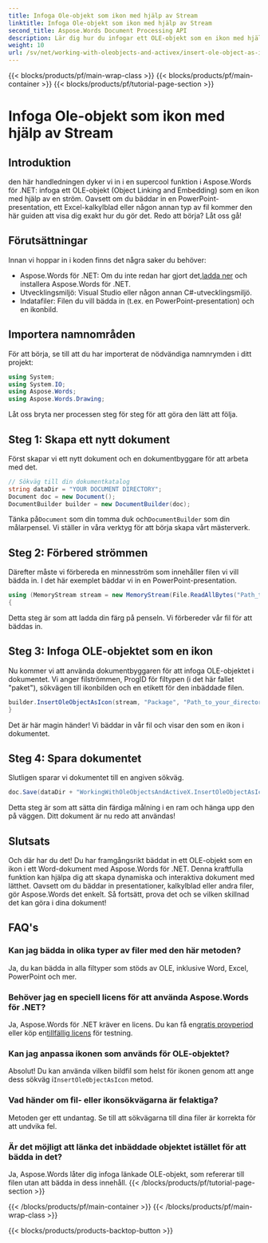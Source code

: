 ```yaml
---
title: Infoga Ole-objekt som ikon med hjälp av Stream
linktitle: Infoga Ole-objekt som ikon med hjälp av Stream
second_title: Aspose.Words Document Processing API
description: Lär dig hur du infogar ett OLE-objekt som en ikon med hjälp av en ström med Aspose.Words för .NET i denna detaljerade, steg-för-steg handledning.
weight: 10
url: /sv/net/working-with-oleobjects-and-activex/insert-ole-object-as-icon-using-stream/
---
```


{{< blocks/products/pf/main-wrap-class >}}
{{< blocks/products/pf/main-container >}}
{{< blocks/products/pf/tutorial-page-section >}}

# Infoga Ole-objekt som ikon med hjälp av Stream

## Introduktion

den här handledningen dyker vi in i en supercool funktion i Aspose.Words för .NET: infoga ett OLE-objekt (Object Linking and Embedding) som en ikon med hjälp av en ström. Oavsett om du bäddar in en PowerPoint-presentation, ett Excel-kalkylblad eller någon annan typ av fil kommer den här guiden att visa dig exakt hur du gör det. Redo att börja? Låt oss gå!

## Förutsättningar

Innan vi hoppar in i koden finns det några saker du behöver:

-  Aspose.Words för .NET: Om du inte redan har gjort det,[ladda ner](https://releases.aspose.com/words/net/) och installera Aspose.Words för .NET.
- Utvecklingsmiljö: Visual Studio eller någon annan C#-utvecklingsmiljö.
- Indatafiler: Filen du vill bädda in (t.ex. en PowerPoint-presentation) och en ikonbild.

## Importera namnområden

För att börja, se till att du har importerat de nödvändiga namnrymden i ditt projekt:

```csharp
using System;
using System.IO;
using Aspose.Words;
using Aspose.Words.Drawing;
```

Låt oss bryta ner processen steg för steg för att göra den lätt att följa.

## Steg 1: Skapa ett nytt dokument

Först skapar vi ett nytt dokument och en dokumentbyggare för att arbeta med det.

```csharp
// Sökväg till din dokumentkatalog
string dataDir = "YOUR DOCUMENT DIRECTORY";
Document doc = new Document();
DocumentBuilder builder = new DocumentBuilder(doc);
```

 Tänka på`Document` som din tomma duk och`DocumentBuilder` som din målarpensel. Vi ställer in våra verktyg för att börja skapa vårt mästerverk.

## Steg 2: Förbered strömmen

Därefter måste vi förbereda en minnesström som innehåller filen vi vill bädda in. I det här exemplet bäddar vi in en PowerPoint-presentation.

```csharp
using (MemoryStream stream = new MemoryStream(File.ReadAllBytes("Path_to_your_directory/Presentation.pptx")))
{
```

Detta steg är som att ladda din färg på penseln. Vi förbereder vår fil för att bäddas in.

## Steg 3: Infoga OLE-objektet som en ikon

Nu kommer vi att använda dokumentbyggaren för att infoga OLE-objektet i dokumentet. Vi anger filströmmen, ProgID för filtypen (i det här fallet "paket"), sökvägen till ikonbilden och en etikett för den inbäddade filen.

```csharp
builder.InsertOleObjectAsIcon(stream, "Package", "Path_to_your_directory/Logo icon.ico", "My embedded file");
}
```

Det är här magin händer! Vi bäddar in vår fil och visar den som en ikon i dokumentet.

## Steg 4: Spara dokumentet

Slutligen sparar vi dokumentet till en angiven sökväg.

```csharp
doc.Save(dataDir + "WorkingWithOleObjectsAndActiveX.InsertOleObjectAsIconUsingStream.docx");
```

Detta steg är som att sätta din färdiga målning i en ram och hänga upp den på väggen. Ditt dokument är nu redo att användas!

## Slutsats

Och där har du det! Du har framgångsrikt bäddat in ett OLE-objekt som en ikon i ett Word-dokument med Aspose.Words för .NET. Denna kraftfulla funktion kan hjälpa dig att skapa dynamiska och interaktiva dokument med lätthet. Oavsett om du bäddar in presentationer, kalkylblad eller andra filer, gör Aspose.Words det enkelt. Så fortsätt, prova det och se vilken skillnad det kan göra i dina dokument!

## FAQ's

### Kan jag bädda in olika typer av filer med den här metoden?
Ja, du kan bädda in alla filtyper som stöds av OLE, inklusive Word, Excel, PowerPoint och mer.

### Behöver jag en speciell licens för att använda Aspose.Words för .NET?
 Ja, Aspose.Words för .NET kräver en licens. Du kan få en[gratis provperiod](https://releases.aspose.com/) eller köp en[tillfällig licens](https://purchase.aspose.com/temporary-license/) för testning.

### Kan jag anpassa ikonen som används för OLE-objektet?
 Absolut! Du kan använda vilken bildfil som helst för ikonen genom att ange dess sökväg i`InsertOleObjectAsIcon` metod.

### Vad händer om fil- eller ikonsökvägarna är felaktiga?
Metoden ger ett undantag. Se till att sökvägarna till dina filer är korrekta för att undvika fel.

### Är det möjligt att länka det inbäddade objektet istället för att bädda in det?
Ja, Aspose.Words låter dig infoga länkade OLE-objekt, som refererar till filen utan att bädda in dess innehåll.
{{< /blocks/products/pf/tutorial-page-section >}}

{{< /blocks/products/pf/main-container >}}
{{< /blocks/products/pf/main-wrap-class >}}

{{< blocks/products/products-backtop-button >}}
